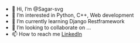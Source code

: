 - 👋 Hi, I’m @Sagar-svg
- 👀 I’m interested in Python, C++, Web development
- 🌱 I’m currently learning Django Restframework
- 💞️ I’m looking to collaborate on ...
- 📫 How to reach me [LinkedIn](https://www.linkedin.com/in/sagar-thasal-profile/)


